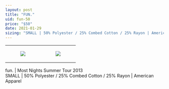 ```yaml
---
layout: post
title: "FUN."
uid: fun-50
price: "$50"
date: 2021-01-29
sizing: "SMALL | 50% Polyester / 25% Combed Cotton / 25% Rayon | American Apparel"
---
```




<table style="width:100%;"><tr><td style="vertical-align:top;">
      <figure class="tmblr-full" data-orig-height="2048" data-orig-width="1365" data-orig-src="https://concertshirts.netlify.app/shirts/0485/0485-01.jpg"><img src="https://64.media.tumblr.com/671d56f72108d72bbc1288415c84f5e9/c0f7b453136e2a35-d8/s540x810/0420499770c6b006d84f99a5e66866ce1ddce6c2.jpg" data-orig-height="2048" data-orig-width="1365" data-orig-src="https://concertshirts.netlify.app/shirts/0485/0485-01.jpg"/></figure></td>
    <td style="vertical-align:top;">
      <figure class="tmblr-full" data-orig-height="2048" data-orig-width="1365" data-orig-src="https://concertshirts.netlify.app/shirts/0485/0485-02.jpg"><img src="https://64.media.tumblr.com/b26852f7c629fe58cb7b07524240a3ec/c0f7b453136e2a35-5b/s540x810/2061c2465480cb4e487b5eae1b79d1cb6b988c15.jpg" data-orig-height="2048" data-orig-width="1365" data-orig-src="https://concertshirts.netlify.app/shirts/0485/0485-02.jpg"/></figure></td>
  </tr></table><p>
  fun. | Most Nights Summer Tour 2013<br/>SMALL | 50% Polyester / 25% Combed Cotton / 25% Rayon | American Apparel
</p>
